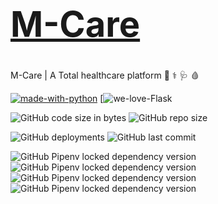 # <a href="https://github.com/vaisakhv/M-Care"><h1>M-Care</h1></a>
M-Care | A Total healthcare platform :syringe: :medical_symbol: :stethoscope:  :drop_of_blood:

[![made-with-python](https://img.shields.io/badge/Made%20with-Python-1f425f.svg)](https://www.python.org/)  [![we-love-Flask](https://img.shields.io/badge/We%20Love-FLASK-green)

![GitHub code size in bytes](https://img.shields.io/github/languages/code-size/vaisakhv/m-care) ![GitHub repo size](https://img.shields.io/github/repo-size/vaisakhv/m-care)

![GitHub deployments](https://img.shields.io/github/deployments/vaisakhv/Med360/med360) ![GitHub last commit](https://img.shields.io/github/last-commit/vaisakhv/Med360)

![GitHub Pipenv locked dependency version](https://img.shields.io/github/pipenv/locked/dependency-version/vaisakhv/m-care/flask) ![GitHub Pipenv locked dependency version](https://img.shields.io/github/pipenv/locked/dependency-version/vaisakhv/m-care/sqlalchemy)
![GitHub Pipenv locked dependency version](https://img.shields.io/github/pipenv/locked/dependency-version/vaisakhv/m-care/werkzeug)  ![GitHub Pipenv locked dependency version](https://img.shields.io/github/pipenv/locked/dependency-version/vaisakhv/m-care/cryptography)
